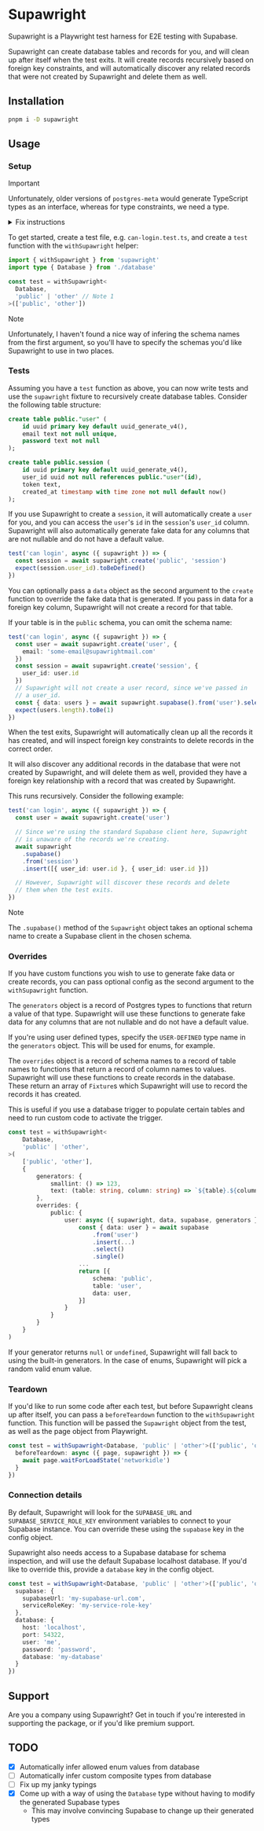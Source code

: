 # Supawright

Supawright is a Playwright test harness for E2E testing with Supabase.

Supawright can create database tables and records for you, and will clean up
after itself when the test exits. It will create records recursively based on
foreign key constraints, and will automatically discover any related records
that were not created by Supawright and delete them as well.

## Installation

```bash
pnpm i -D supawright
```

## Usage

### Setup

> [!IMPORTANT]
> Unfortunately, older versions of `postgres-meta` would generate TypeScript types
> as an interface, whereas for type constraints, we need a type.
>
> <details>
>   <summary>Fix instructions</summary>
> Change the following line in your generated Supabase types (typically
> `database.ts`):
> 
> ```diff
> - export interface Database {
> + export type Database = {
> ```
> 
> I recommend setting up a `make` target (or whichever build tool you use) to
> automatically make this change for you, e.g.
> 
> ```make
> types:
>     pnpm supabase gen types typescript --local | \
>     sed 's/export interface Database {/export type Database = {/' \
>     > src/types/database.ts
> ```
> </details>

To get started, create a test file, e.g. `can-login.test.ts`, and create a `test`
function with the `withSupawright` helper:

```ts
import { withSupawright } from 'supawright'
import type { Database } from './database'

const test = withSupawright<
  Database,
  'public' | 'other' // Note 1
>(['public', 'other'])
```

> [!NOTE]
> Unfortunately, I haven't found a nice way of infering the schema names from
> the first argument, so you'll have to specify the schemas you'd like Supawright
> to use in two places.

### Tests

Assuming you have a `test` function as above, you can now write tests and use
the `supawright` fixture to recursively create database tables. Consider the
following table structure:

```sql
create table public."user" (
    id uuid primary key default uuid_generate_v4(),
    email text not null unique,
    password text not null
);

create table public.session (
    id uuid primary key default uuid_generate_v4(),
    user_id uuid not null references public."user"(id),
    token text,
    created_at timestamp with time zone not null default now()
);
```

If you use Supawright to create a `session`, it will automatically create a
`user` for you, and you can access the `user`'s `id` in the `session`'s
`user_id` column. Supawright will also automatically generate fake data for
any columns that are not nullable and do not have a default value.

```ts
test('can login', async ({ supawright }) => {
  const session = await supawright.create('public', 'session')
  expect(session.user_id).toBeDefined()
})
```

You can optionally pass a `data` object as the second argument to the `create`
function to override the fake data that is generated. If you pass in data
for a foreign key column, Supawright will not create a record for that table.

If your table is in the `public` schema, you can omit the schema name:

```ts
test('can login', async ({ supawright }) => {
  const user = await supawright.create('user', {
    email: 'some-email@supawrightmail.com'
  })
  const session = await supawright.create('session', {
    user_id: user.id
  })
  // Supawright will not create a user record, since we've passed in
  // a user_id.
  const { data: users } = await supawright.supabase().from('user').select()
  expect(users.length).toBe(1)
})
```

When the test exits, Supawright will automatically clean up all the records
it has created, and will inspect foreign key constraints to delete records in
the correct order.

It will also discover any additional records in the database that were not
created by Supawright, and will delete them as well, provided they have a
foreign key relationship with a record that was created by Supawright.

This runs recursively. Consider the following example:

```ts
test('can login', async ({ supawright }) => {
  const user = await supawright.create('user')

  // Since we're using the standard Supabase client here, Supawright
  // is unaware of the records we're creating.
  await supawright
    .supabase()
    .from('session')
    .insert([{ user_id: user.id }, { user_id: user.id }])

  // However, Supawright will discover these records and delete
  // them when the test exits.
})
```

> [!NOTE]
> The `.supabase()` method of the `Supawright` object takes an optional
> schema name to create a Supabase client in the chosen schema.

### Overrides

If you have custom functions you wish to use to generate fake data or create
records, you can pass optional config as the second argument to the `withSupawright`
function.

The `generators` object is a record of Postgres types to functions that return
a value of that type. Supawright will use these functions to generate fake
data for any columns that are not nullable and do not have a default value.

If you're using user defined types, specify the `USER-DEFINED` type name in
the `generators` object. This will be used for enums, for example.

The `overrides` object is a record of schema names to a record of table names
to functions that return a record of column names to values. Supawright will
use these functions to create records in the database. These return an array
of `Fixture`s which Supawright will use to record the records it has created.

This is useful if you use a database trigger to populate certain tables and
need to run custom code to activate the trigger.

```ts
const test = withSupawright<
    Database,
    'public' | 'other',
>(
    ['public', 'other'],
    {
        generators: {
            smallint: () => 123,
            text: (table: string, column: string) => `${table}.${column}`,
        },
        overrides: {
            public: {
                user: async ({ supawright, data, supabase, generators }) => {
                    const { data: user } = await supabase
                        .from('user')
                        .insert(...)
                        .select()
                        .single()
                    ...
                    return [{
                        schema: 'public',
                        table: 'user',
                        data: user,
                    }]
                }
            }
        }
    }
)
```

If your generator returns `null` or `undefined`, Supawright will fall back to
using the built-in generators. In the case of enums, Supawright will pick a
random valid enum value.

### Teardown

If you'd like to run some code after each test, but before Supawright cleans
up after itself, you can pass a `beforeTeardown` function to the `withSupawright`
function. This function will be passed the `Supawright` object from the test, as
well as the page object from Playwright.

```ts
const test = withSupawright<Database, 'public' | 'other'>(['public', 'other'], {
  beforeTeardown: async ({ page, supawright }) => {
    await page.waitForLoadState('networkidle')
  }
})
```

### Connection details

By default, Supawright will look for the `SUPABASE_URL` and `SUPABASE_SERVICE_ROLE_KEY`
environment variables to connect to your Supabase instance. You can override
these using the `supabase` key in the config object.

Supawright also needs access to a Supabase database for schema inspection, and will
use the default Supabase localhost database. If you'd like to override this, provide
a `database` key in the config object.

```ts
const test = withSupawright<Database, 'public' | 'other'>(['public', 'other'], {
  supabase: {
    supabaseUrl: 'my-supabase-url.com',
    serviceRoleKey: 'my-service-role-key'
  },
  database: {
    host: 'localhost',
    port: 54322,
    user: 'me',
    password: 'password',
    database: 'my-database'
  }
})
```

## Support

Are you a company using Supawright? Get in touch if you're interested in supporting
the package, or if you'd like premium support.

## TODO

- [x] Automatically infer allowed enum values from database
- [ ] Automatically infer custom composite types from database
- [ ] Fix up my janky typings
- [x] Come up with a way of using the `Database` type without having to modify
      the generated Supabase types
  - This may involve convincing Supabase to change up their generated types
